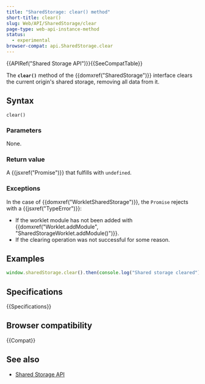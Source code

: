 ```yaml
---
title: "SharedStorage: clear() method"
short-title: clear()
slug: Web/API/SharedStorage/clear
page-type: web-api-instance-method
status:
  - experimental
browser-compat: api.SharedStorage.clear
---
```


{{APIRef("Shared Storage API")}}{{SeeCompatTable}}

The **`clear()`** method of the
{{domxref("SharedStorage")}} interface clears the current origin's shared storage, removing all data from it.

## Syntax

```js-nolint
clear()
```

### Parameters

None.

### Return value

A {{jsxref("Promise")}} that fulfills with `undefined`.

### Exceptions

In the case of {{domxref("WorkletSharedStorage")}}, the `Promise` rejects with a {{jsxref("TypeError")}}:

- If the worklet module has not been added with {{domxref("Worklet.addModule", "SharedStorageWorklet.addModule()")}}.
- If the clearing operation was not successful for some reason.

## Examples

```js
window.sharedStorage.clear().then(console.log("Shared storage cleared"));
```

## Specifications

{{Specifications}}

## Browser compatibility

{{Compat}}

## See also

- [Shared Storage API](/en-US/docs/Web/API/Shared_storage_API)
